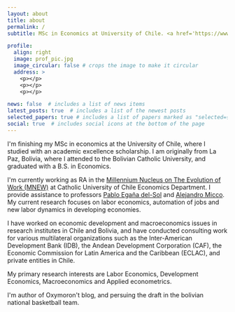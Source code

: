 ```yaml
---
layout: about
title: about
permalink: /
subtitle: MSc in Economics at University of Chile. <a href='https://www.m-new.org/our-team'> RA at M-NEW</a>.

profile:
  align: right
  image: prof_pic.jpg
  image_circular: false # crops the image to make it circular
  address: >
    <p></p>
    <p></p>
    <p></p>

news: false  # includes a list of news items
latest_posts: true  # includes a list of the newest posts
selected_papers: true # includes a list of papers marked as "selected={true}"
social: true  # includes social icons at the bottom of the page
---
```


I'm finishing my MSc in economics at the University of Chile, where I studied with an academic excellence scholarship.  I am originally from La Paz, Bolivia, where I attended to the Bolivian Catholic University, and graduated with a B.S. in Economics.

I'm currently working as RA in the [Millennium Nucleus on The Evolution of Work (MNEW)](https://www.m-new.org/) at Catholic University of Chile Economics Department. I provide assistance to professors [Pablo Egaña del-Sol](https://pabloeganadelsol.com/) and [Alejandro Micco](https://fen.uchile.cl/es/academicos-investigacion/directorio-de-academicos/detalle/alejandro-micco). My current research focuses on labor economics, automation of jobs and new labor dynamics in developing economies.

I have worked on economic development and macroeconomics issues in research institutes in Chile and Bolivia, and have conducted consulting work for various multilateral organizations such as the Inter-American Development Bank (IDB), the Andean Development Corporation (CAF), the Economic Commission for Latin America and the Caribbean (ECLAC), and private entities in Chile.

My primary research interests are Labor Economics, Development Economics, Macroeconomics and Applied econometrics.

I'm author of Oxymoron't blog, and persuing the draft in the bolivian national basketball team.